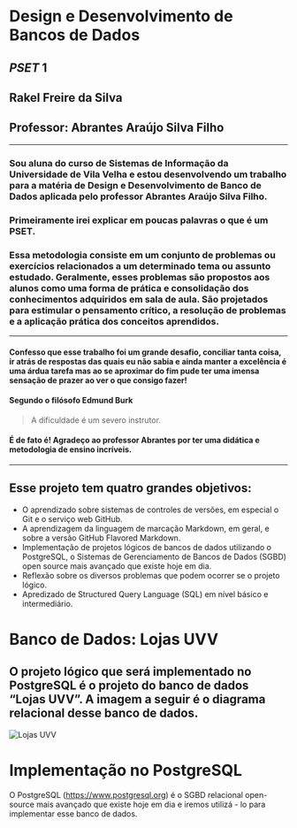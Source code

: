 # Design e Desenvolvimento de Bancos de Dados
## _PSET_ 1
## Rakel Freire da Silva
## Professor: Abrantes Araújo Silva Filho

---


### Sou aluna do curso de Sistemas de Informação da Universidade de Vila Velha e estou desenvolvendo um trabalho para a matéria de Design e Desenvolvimento de Banco de Dados aplicada pelo professor Abrantes Araújo Silva Filho. 
### Primeiramente irei explicar em poucas palavras o que é um **PSET**. 
### Essa  metodologia consiste em um conjunto de problemas ou exercícios relacionados a um determinado tema ou assunto estudado. Geralmente, esses problemas são propostos aos alunos como uma forma de prática e consolidação dos conhecimentos adquiridos em sala de aula. São projetados para estimular o pensamento crítico, a resolução de problemas e a aplicação prática dos conceitos aprendidos.

---
#### Confesso que esse trabalho foi um grande desafio, conciliar tanta coisa, ir atrás de respostas das quais eu não sabia e ainda manter a excelência é uma árdua tarefa mas ao se aproximar do fim pude ter uma imensa sensação de prazer ao ver o que consigo fazer! 
#### Segundo o filósofo Edmund Burk
> A dificuldade é um severo instrutor.

#### É de fato é! Agradeço ao professor Abrantes por ter uma didática e metodologia de ensino incríveis. 
---

## Esse projeto tem quatro grandes objetivos:
- O aprendizado sobre sistemas de controles de versões, em especial o Git e o serviço web GitHub.
- A aprendizagem da linguagem de marcação Markdown, em geral, e sobre a versão GitHub Flavored Markdown.
- Implementação de projetos lógicos de bancos de dados utilizando o PostgreSQL, o Sistemas de Gerenciamento de Bancos de Dados (SGBD) open source mais avançado que existe hoje em dia.
- Reflexão sobre os diversos problemas que podem ocorrer se o projeto lógico.
- Apredizado de Structured Query Language (SQL) em nível básico e intermediário.


<P>







</P>
 
 # Banco de Dados: Lojas UVV

 ## O projeto lógico que será implementado no PostgreSQL é o projeto do banco de dados “Lojas UVV”. A imagem a seguir é o diagrama relacional desse banco de dados.



![Lojas UVV][def]


[def]: (https://file%2B.vscode-resource.vscode-cdn.net/Users/macosx/Downloads/lojas-uvv.png?version%3D1684638548557)


# Implementação no PostgreSQL
O PostgreSQL (https://www.postgresql.org) é o SGBD relacional open-source mais avançado que existe hoje em dia e iremos utilizá - lo para implementar esse banco de dados. 
